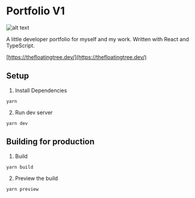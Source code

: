 # Portfolio V1

![alt text](https://thefloatingtree.dev/assets/Screenshot%202022-03-30%20141620.67454b50.png)

A little developer portfolio for myself and my work. Written with React and TypeScript.

[https://thefloatingtree.dev/](https://thefloatingtree.dev/)

## Setup

1. Install Dependencies

```
yarn
```

2. Run dev server

```
yarn dev
```

## Building for production

1. Build 

```
yarn build
```

2. Preview the build

```
yarn preview
```

